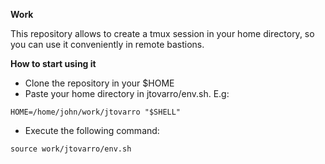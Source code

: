 **Work**

This repository allows to create a tmux session in your home directory, so you can use it conveniently in remote bastions.

**How to start using it**

- Clone the repository in your $HOME
- Paste your home directory in jtovarro/env.sh. E.g:
```
HOME=/home/john/work/jtovarro "$SHELL"
```
- Execute the following command:
```
source work/jtovarro/env.sh
```
